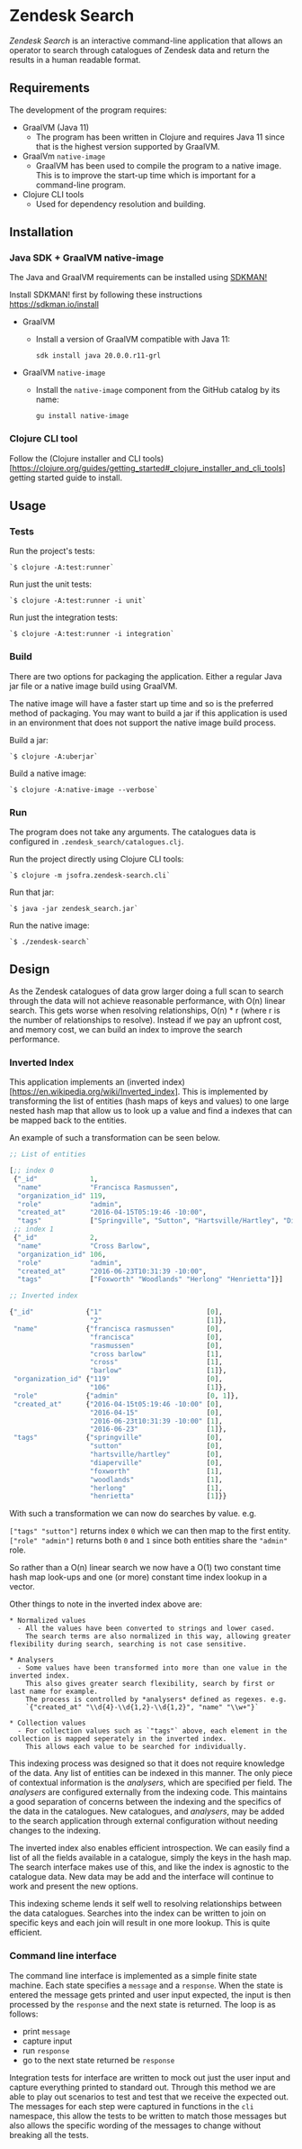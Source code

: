 # Zendesk Search

*Zendesk Search* is an interactive command-line application that allows an operator to search through catalogues of Zendesk data and return the results in a human readable format.

## Requirements
The development of the program requires:
- GraalVM (Java 11)
    - The program has been written in Clojure and requires Java 11 since that is the highest version supported by GraalVM.
- GraalVm `native-image`
    - GraalVM has been used to compile the program to a native image. This is to improve the start-up time which is important for a command-line program.
- Clojure CLI tools
    - Used for dependency resolution and building.

## Installation

### Java SDK + GraalVM native-image

The Java and GraalVM requirements can be installed using [SDKMAN!](https://sdkman.io/)

Install SDKMAN! first by following these instructions https://sdkman.io/install

- GraalVM
    - Install a version of GraalVM compatible with Java 11:

        `sdk install java 20.0.0.r11-grl`

- GraalVM `native-image`
    - Install the `native-image` component from the GitHub catalog by its name:

        `gu install native-image`

### Clojure CLI tool

Follow the (Clojure installer and CLI tools)[https://clojure.org/guides/getting_started#_clojure_installer_and_cli_tools] getting started guide to install.

## Usage

### Tests

Run the project's tests:

    `$ clojure -A:test:runner`

Run just the unit tests:

    `$ clojure -A:test:runner -i unit`

Run just the integration tests:

    `$ clojure -A:test:runner -i integration`

### Build

There are two options for packaging the application. Either a regular Java jar file or a native image build using GraalVM.

The native image will have a faster start up time and so is the preferred method of packaging.
You may want to build a jar if this application is used in an environment that does not support the native image build process.

Build a jar:

    `$ clojure -A:uberjar`

Build a native image:

    `$ clojure -A:native-image --verbose`

### Run

The program does not take any arguments. The catalogues data is configured in `.zendesk_search/catalogues.clj`.

Run the project directly using Clojure CLI tools:

    `$ clojure -m jsofra.zendesk-search.cli`

Run that jar:

    `$ java -jar zendesk_search.jar`

Run the native image:

    `$ ./zendesk-search`

## Design

As the Zendesk catalogues of data grow larger doing a full scan to search through the data will not achieve reasonable performance, with O(n) linear search. This gets worse when resolving relationships, O(n) * r (where r is the number of relationships to resolve). Instead if we pay an upfront cost, and memory cost, we can build an index to improve the search performance.

### Inverted Index

This application implements an (inverted index)[https://en.wikipedia.org/wiki/Inverted_index]. This is implemented by transforming the list of entities (hash maps of keys and values) to one large nested hash map that allow us to look up a value and find a indexes that can be mapped back to the entities.

An example of such a transformation can be seen below.

``` clojure
;; List of entities

[;; index 0
 {"_id"             1,
  "name"            "Francisca Rasmussen",
  "organization_id" 119,
  "role"            "admin",
  "created_at"      "2016-04-15T05:19:46 -10:00",
  "tags"            ["Springville", "Sutton", "Hartsville/Hartley", "Diaperville"]}
 ;; index 1
 {"_id"             2,
  "name"            "Cross Barlow",
  "organization_id" 106,
  "role"            "admin",
  "created_at"      "2016-06-23T10:31:39 -10:00",
  "tags"            ["Foxworth" "Woodlands" "Herlong" "Henrietta"]}]
```

``` clojure
;; Inverted index

{"_id"             {"1"                          [0],
                    "2"                          [1]},
 "name"            {"francisca rasmussen"        [0],
                    "francisca"                  [0],
                    "rasmussen"                  [0],
                    "cross barlow"               [1],
                    "cross"                      [1],
                    "barlow"                     [1]},
 "organization_id" {"119"                        [0],
                    "106"                        [1]},
 "role"            {"admin"                      [0, 1]},
 "created_at"      {"2016-04-15t05:19:46 -10:00" [0],
                    "2016-04-15"                 [0],
                    "2016-06-23t10:31:39 -10:00" [1],
                    "2016-06-23"                 [1]},
 "tags"            {"springville"                [0],
                    "sutton"                     [0],
                    "hartsville/hartley"         [0],
                    "diaperville"                [0],
                    "foxworth"                   [1],
                    "woodlands"                  [1],
                    "herlong"                    [1],
                    "henrietta"                  [1]}}
```

With such a transformation we can now do searches by value. e.g.

`["tags" "sutton"]` returns index `0` which we can then map to the first entity.
`["role" "admin"]` returns both `0` and `1` since both entities share the `"admin"` role.

So rather than a O(n) linear search we now have a O(1) two constant time hash map look-ups and one (or more) constant time index lookup in a vector.

Other things to note in the inverted index above are:

    * Normalized values
      - All the values have been converted to strings and lower cased.
        The search terms are also normalized in this way, allowing greater flexibility during search, searching is not case sensitive.

    * Analysers
      - Some values have been transformed into more than one value in the inverted index.
        This also gives greater search flexibility, search by first or last name for example.
        The process is controlled by *analysers* defined as regexes. e.g.
        `{"created_at" "\\d{4}-\\d{1,2}-\\d{1,2}", "name" "\\w+"}`

    * Collection values
      - For collection values such as `"tags"` above, each element in the collection is mapped seperately in the inverted index.
        This allows each value to be searched for individually.

This indexing process was designed so that it does not require knowledge of the data. Any list of entities can be indexed in this manner. The only piece of contextual information is the *analysers*, which are specified per field. The *analysers* are configured externally from the indexing code. This maintains a good separation of concerns between the indexing and the specifics of the data in the catalogues. New catalogues, and *analysers*, may be added to the search application through external configuration without needing changes to the indexing.

The inverted index also enables efficient introspection. We can easily find a list of all the fields available in a catalogue, simply the keys in the hash map. The search interface makes use of this, and like the index is agnostic to the catalogue data. New data may be add and the interface will continue to work and present the new options.

This indexing scheme lends it self well to resolving relationships between the data catalogues. Searches into the index can be written to join on specific keys and each join will result in one more lookup. This is quite efficient.

### Command line interface

The command line interface is implemented as a simple finite state machine. Each state specifies a `message` and a `response`. When the state is entered the message gets printed and user input expected, the input is then processed by the `response` and the next state is returned. The loop is as follows:

   * print `message`
   * capture input
   * run `response`
   * go to the next state returned be `response`

Integration tests for interface are written to mock out just the user input and capture everything printed to standard out. Through this method we are able to play out scenarios to test and test that we receive the expected out. The messages for each step were captured in functions in the `cli` namespace, this allow the tests to be written to match those messages but also allows the specific wording of the messages to change without breaking all the tests.
